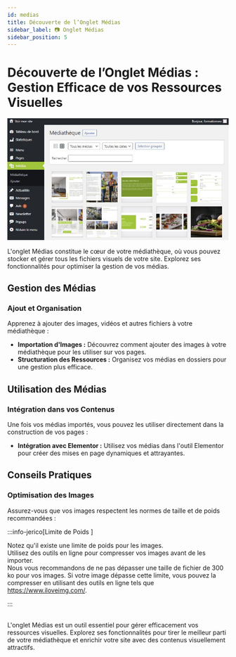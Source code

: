 ```yaml
---
id: medias
title: Découverte de l’Onglet Médias
sidebar_label: 📷 Onglet Médias
sidebar_position: 5
---
```


# Découverte de l’Onglet Médias : Gestion Efficace de vos Ressources Visuelles

![Médias](./img/11.jpg)

L'onglet Médias constitue le cœur de votre médiathèque, où vous pouvez stocker et gérer tous les fichiers visuels de votre site. Explorez ses fonctionnalités pour optimiser la gestion de vos médias.

## Gestion des Médias

### Ajout et Organisation

Apprenez à ajouter des images, vidéos et autres fichiers à votre médiathèque :

- **Importation d'Images :** Découvrez comment ajouter des images à votre médiathèque pour les utiliser sur vos pages.
- **Structuration des Ressources :** Organisez vos médias en dossiers pour une gestion plus efficace.

## Utilisation des Médias

### Intégration dans vos Contenus

Une fois vos médias importés, vous pouvez les utiliser directement dans la construction de vos pages :

- **Intégration avec Elementor :** Utilisez vos médias dans l'outil Elementor pour créer des mises en page dynamiques et attrayantes.

## Conseils Pratiques

### Optimisation des Images

Assurez-vous que vos images respectent les normes de taille et de poids recommandées :


:::info-jerico[Limite de Poids ]

Notez qu'il existe une limite de poids pour les images. \
Utilisez des outils en ligne pour compresser vos images avant de les importer.\
Nous vous recommandons de ne pas dépasser une taille de fichier de 300 ko pour vos images. Si votre image dépasse cette limite, vous pouvez la compresser en utilisant des outils en ligne tels que https://www.iloveimg.com/.

:::

\
L'onglet Médias est un outil essentiel pour gérer efficacement vos ressources visuelles. Explorez ses fonctionnalités pour tirer le meilleur parti de votre médiathèque et enrichir votre site avec des contenus visuellement attractifs.

